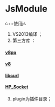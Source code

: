 # JsModule
c++使用js

1.  VS2013编译 ；
2.  第三方库 ：
   
#### [v8pp](https://github.com/pmed/v8pp)
#### [v8](https://github.com/v8/v8)
#### [libcurl](https://curl.haxx.se/download.html)
#### [HP_Socket](http://git.oschina.net/mirrors/hp-socket)
3. plugin为插件目录；